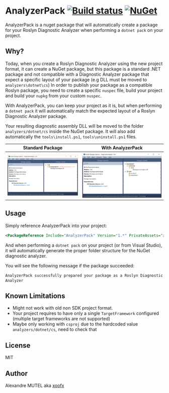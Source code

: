 # AnalyzerPack [![Build status](https://ci.appveyor.com/api/projects/status/qb8hhxlu17wtaer6?svg=true)](https://ci.appveyor.com/project/xoofx/AnalyzerPack) [![NuGet](https://img.shields.io/nuget/v/AnalyzerPack.svg)](https://www.nuget.org/packages/AnalyzerPack/)

AnalyzerPack is a nuget package that will automatically create a package for your Roslyn Diagnostic Analyzer when performing a `dotnet pack` on your project.

## Why?

Today, when you create a Roslyn Diagnostic Analyzer using the new project format, it can create a NuGet package, but this package is a standard .NET package and not compatible with a Diagnostic Analyzer package that expect a specific layout of your package (e.g DLL must be moved to `analyzers\dotnet\cs`)
In order to publish your package as a compatible Roslyn package, you need to create a specific `nuspec` file, build your project and build your `nupkg` from your custom `nuspec`.

With AnalyzerPack, you can keep your project as it is, but when performing a `dotnet pack` it will automatically match the expected layout of a Roslyn Diagnostic Analyzer package.

Your resulting diagnostic assembly DLL will be moved to the folder `analyzers/dotnet/cs` inside the NuGet package.
It will also add automatically the `tools\install.ps1`, `tools\uninstall.ps1` files.

| Standard Package | With AnalyzerPack
|------------------|------------------
| ![Standard](images/package-normal.png) | ![With AnalyzerPack](images/package-as-analyzer.png)

## Usage

Simply reference AnalyzerPack into your project:

```xml
<PackageReference Include="AnalyzerPack" Version="1.*" PrivateAssets="all" />
```

And when performing a `dotnet pack` on your project (or from Visual Studio), it will automatically generate the proper folder structure for the NuGet diagnostic analyzer.

You will see the following message if the package succeeded:

```
AnalyzerPack successfully prepared your package as a Roslyn Diagnostic Analyzer
```

## Known Limitations

- Might not work with old non SDK project format.
- Your project requires to have only a single `TargetFramework` configured (multiple target frameworks are not supported)
- Maybe only working with `csproj` due to the hardcoded value `analyzers/dotnet/cs`, need to check that

## License 

MIT

## Author

Alexandre MUTEL aka [xoofx](http://xoofx.com)
